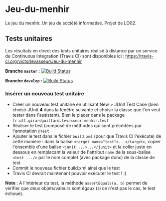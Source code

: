 # Jeu-du-menhir
Le jeu du menhir. Un jeu de société informatisé. Projet de LO02.

## Tests unitaires
Les résultats en direct des tests unitaires réalisé à distance par un service de Continuous Integration (Travis CI) sont disponibles ici : https://travis-ci.org/victorlevasseur/Jeu-du-menhir

**Branche ```master``` :** [![Build Status](https://travis-ci.org/victorlevasseur/Jeu-du-menhir.svg?branch=master)](https://travis-ci.org/victorlevasseur/Jeu-du-menhir)

**Branche ```develop``` :** [![Build Status](https://travis-ci.org/victorlevasseur/Jeu-du-menhir.svg?branch=develop)](https://travis-ci.org/victorlevasseur/Jeu-du-menhir)

### Insérer un nouveau test unitaire
 - Créer un nouveau test unitaire en utilisant New > JUnit Test Case (bien choisir JUnit **4** dans la fenêtre suivante et choisir la classe que l'on veut tester dans l'assistant). Bien le placer dans le package ```fr.utt.girardguittard.levasseur.menhir.test```
 - Réaliser le test (composé de méthodes qui sont précédées par l'annotation ```@Test```
 - Ajouter le test dans le fichier ```build.xml``` (pour que Travis CI l'exécute) de cette manière : dans la balise ```<target name="test">...</target>```, copier l'ensemble d'une balise ```<junit ...>...</junit>``` et la coller juste en dessous en remplacant la valeur de l'attribut ```name``` de la sous-balise ```<test .../>``` par le nom complet (avec package donc) de la classe de test
 - Commit le nouveau fichier build.xml ainsi que le test
 - Travis CI devrait maintenant pouvoir exécuter le test ! :)

**Note :** A l'intérieur du test, la méthode ```assertEquals(a, b)``` permet de vérifier que deux objets/valeurs sont égaux (si ce n'est pas le cas, le test échoue).
